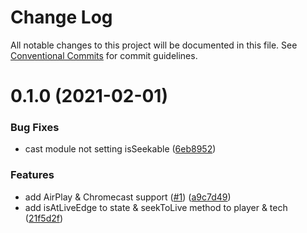 # Change Log

All notable changes to this project will be documented in this file.
See [Conventional Commits](https://conventionalcommits.org) for commit guidelines.

# 0.1.0 (2021-02-01)


### Bug Fixes

* cast module not setting isSeekable ([6eb8952](https://github.com/Eyevinn/web-player/commit/6eb89522fee5f65ed9d5b7bfaf6007d5b8b71fb5))


### Features

* add AirPlay & Chromecast support ([#1](https://github.com/Eyevinn/web-player/issues/1)) ([a9c7d49](https://github.com/Eyevinn/web-player/commit/a9c7d49086b55e09af482acdc9695d88b7c2c0e1))
* add isAtLiveEdge to state & seekToLive method to player & tech ([21f5d2f](https://github.com/Eyevinn/web-player/commit/21f5d2f57cc3d379ab7bb4874648c4291eb1fe33))
